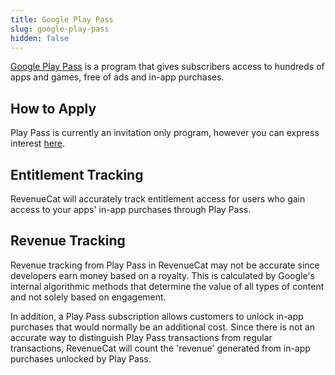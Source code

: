 ```yaml
---
title: Google Play Pass
slug: google-play-pass
hidden: false
---
```


[Google Play Pass](https://developer.android.com/google-play/guides/play-pass) is a program that gives subscribers access to hundreds of apps and games, free of ads and in-app purchases.

## How to Apply

Play Pass is currently an invitation only program, however you can express interest [here](https://docs.google.com/forms/d/e/1FAIpQLSdmL0YkKrklqZHTcb6sVZLnSXA7Tf5TELppa0mx7tAn1x3AJA/viewform).

## Entitlement Tracking

RevenueCat will accurately track entitlement access for users who gain access to your apps' in-app purchases through Play Pass.

## Revenue Tracking

Revenue tracking from Play Pass in RevenueCat may not be accurate since developers earn money based on a royalty. This is calculated by Google's internal algorithmic methods that determine the value of all types of content and not solely based on engagement.

In addition, a Play Pass subscription allows customers to unlock in-app purchases that would normally be an additional cost. Since there is not an accurate way to distinguish Play Pass transactions from regular transactions, RevenueCat will count the 'revenue' generated from in-app purchases unlocked by Play Pass.
